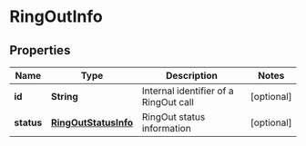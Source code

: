 
# RingOutInfo

## Properties
Name | Type | Description | Notes
------------ | ------------- | ------------- | -------------
**id** | **String** | Internal identifier of a RingOut call |  [optional]
**status** | [**RingOutStatusInfo**](RingOutStatusInfo.md) | RingOut status information |  [optional]



